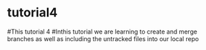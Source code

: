 # tutorial4
#This tutorial 4
#Inthis tutorial we are learning to create and merge branches as well as including the untracked files into our local repo